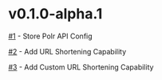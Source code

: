 # v0.1.0-alpha.1
[#1](https://github.com/Filiosoft/polr-mobile/issues/1) - Store Polr API Config

[#2](https://github.com/Filiosoft/polr-mobile/issues/2) - Add URL Shortening Capability

[#3](https://github.com/Filiosoft/polr-mobile/issues/3) - Add Custom URL Shortening Capability
